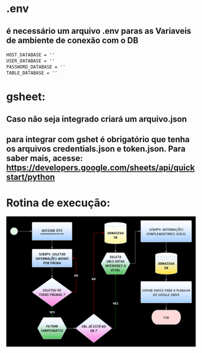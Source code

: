 # .env 
## é necessário um arquivo .env paras as Variaveis de ambiente de conexão com o DB

    HOST_DATABASE = ''
    USER_DATABASE = ''
    PASSWORD_DATABASE = ''
    TABLE_DATABASE = ''

# gsheet:

## Caso não seja integrado criará um arquivo.json

## para integrar com gshet é obrigatório que tenha os arquivos credentials.json e token.json. Para saber mais, acesse: https://developers.google.com/sheets/api/quickstart/python

# Rotina de execução:

![fluxograma](./rotina_de_execucao.png)